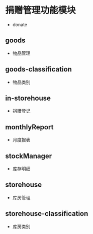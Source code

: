 # 捐赠管理功能模块

- donate

## goods

- 物品管理

## goods-classification

- 物品类别

## in-storehouse

- 捐赠登记

## monthlyReport

- 月度报表

## stockManager

- 库存明细

## storehouse

- 库房管理

## storehouse-classification

- 库房类别

